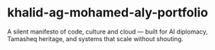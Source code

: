 # khalid-ag-mohamed-aly-portfolio
A silent manifesto of code, culture and cloud — built for AI diplomacy, Tamasheq heritage, and systems that scale without shouting.
